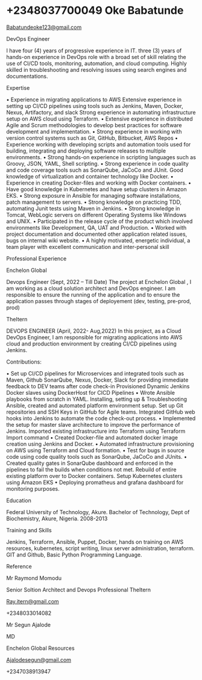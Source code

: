 # +2348037700049 Oke Babatunde

Babatundeoke123@gmail.com 

DevOps Engineer

I have four (4) years of progressive experience in IT. three (3) years of hands-on 
experience in DevOps role with a broad set of skill relating the use of CI/CD tools, 
monitoring, automation, and cloud computing.
Highly skilled in troubleshooting and resolving issues using search engines and 
documentations.

Expertise

• Experience in migrating applications to AWS Extensive experience in setting up 
CI/CD pipelines using tools such as Jenkins, Maven, Docker, Nexus, Artifactory, 
and slack Strong experience in automating infrastructure setup on AWS cloud 
using Terraform.
• Extensive experience in distributed Agile and Scrum methodologies to develop 
best practices for software development and implementation.
• Strong experience in working with version control systems such as Git, GitHub, 
Bitbucket, AWS Repos 
• Experience working with developing scripts and automation tools used for 
building, integrating and deploying software releases to multiple environments. 
• Strong hands-on experience in scripting languages such as Groovy, JSON, YAML, 
Shell scripting. 
• Strong experience in code quality and code coverage tools such as SonarQube, 
JaCoCo and JUnit. Good knowledge of virtualization and container technology like 
Docker. 
• Experience in creating Docker-files and working with Docker containers. 
• Have good knowledge in Kubernetes and have setup clusters in Amazon EKS. 
• Strong exposure in Ansible for managing software installations, patch 
management to servers.
• Strong knowledge on practicing TDD, automating Junit tests using Maven in 
Jenkins.
• Strong knowledge in Tomcat, WebLogic servers on different Operating Systems 
like Windows and UNIX.
• Participated in the release cycle of the product which involved environments 
like Development, QA, UAT and Production. 
• Worked with project documentation and documented other application related 
issues, bugs on internal wiki website.
• A highly motivated, energetic individual, a team player with excellent 
communication and inter-personal skill


Professional Experience

Enchelon Global

Devops Engineer (Sept, 2022 – Till Date)
The project at Enchelon Global , I am working as a cloud solution architect and DevOps engineer. I 
am responsible to ensure the running of the application and to ensure the application passes 
through stages of deployement (dev, testing, pre-prod, prod)

TheItern

DEVOPS ENGINEER (April, 2022- Aug,2022)
In this project, as a Cloud DevOps Engineer, I am responsible for migrating applications 
into AWS cloud and production environment by creating CI/CD pipelines using Jenkins.

Contributions:

• Set up CI/CD pipelines for Microservices and integrated tools such as Maven, Github 
SonarQube, Nexus, Docker, Slack for providing immediate feedback to DEV teams after code 
check-in Provisioned Dynamic Jenkins Docker slaves using DockerHost for CICD Pipelines 
• Wrote Ansible playbooks from scratch in YAML. Installing, setting up & Troubleshooting 
Ansible, created and automated platform environment setup. Set up Git repositories and SSH 
Keys in GitHub for Agile teams. Integrated GitHub web hooks into Jenkins to automate the 
code check-out process. 
• Implemented the setup for master slave architecture to improve the performance of Jenkins. 
Imported existing infrastructure into Terraform using Terraform Import command 
• Created Docker-file and automated docker image creation using Jenkins and Docker. 
• Automated infrastructure provisioning on AWS using Terraform and Cloud formation.
• Test for bugs in source code using code quality tools such as SonarQube, JaCoCo and JUnits. 
• Created quality gates in SonarQube dashboard and enforced in the pipelines to fail the builds 
when conditions not met. Rebuild of entire existing platform over to Docker containers. 
Setup Kubernetes clusters using Amazon EKS
• Deploying promatheus and grafana dashboard for monitoring purposes.


Education

Federal University of Technology, Akure. 
Bachelor of Technology, Dept of Biochemistry, Akure, Nigeria. 2008-2013

Training and Skills

Jenkins, Terraform, Ansible, Puppet, Docker, hands on training on AWS resources, kubernetes, script 
writing, linux server administration, terraform. GIT and Github, Basic Python Programming 
Language.


Reference

Mr Raymond Momodu

Senior Soltion Architect and Devops Professional
TheItern

Ray.itern@gmail.com

+2348033014082


Mr Segun Ajalode

MD

Enchelon Global Resources

Ajalodesegun@gmail.com

+2347038913947
